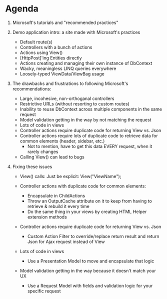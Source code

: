 Agenda
======


1. Microsoft's tutorials and "recommended practices"


2. Demo application intro: a site made with Microsoft's practices
	
	* Default route(s)
	* Controllers with a bunch of actions
	* Actions using View()
	* [HttpPost]'ing Entities directly
	* Actions creating and managing their own instance of DbContext
	* Wacky, meaningless LINQ queries everywhere
	* Loosely-typed ViewData/ViewBag usage


3. The drawbacks and frustrations to following Microsoft's recommendations:

	* Large, incohesive, non-orthoganal controllers
	* Restrictive URLs (without resorting to custom routes)
	* Inability to reuse DbContext across multiple components in the same request
	* Model validation getting in the way by not matching the request
	* Lots of code in views
	* Controller actions require duplicate code for returning View vs. Json
	* Controller actions require lots of duplicate code to retrieve data for common elements (header, sidebar, etc.)
		- Not to mention, have to get this data EVERY request, when it rarely changes
	* Calling View() can lead to bugs

4. Fixing these issues
	
	* View() calls:
	  Just be explicit:  View("ViewName");

	* Controller actions with duplicate code for common elements:
		- Encapsulate in ChildActions
		- Throw an OutputCache attribute on it to keep from having to retrieve & rebuild it every time
		- Do the same thing in your views by creating HTML Helper extension methods

	* Controller actions require duplicate code for returning View vs. Json
		- Custom Action Filter to override/replace return result and return Json for Ajax request instead of View

	* Lots of code in views
		- Use a Presentation Model to move and encapsulate that logic

	* Model validation getting in the way because it doesn't match your UX
		- Use a Request Model with fields and validation logic for your specific request
